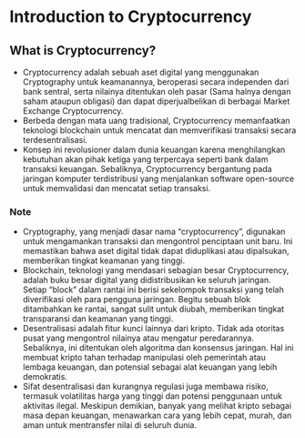# Introduction to Cryptocurrency
## What is Cryptocurrency?
- Cryptocurrency adalah sebuah aset digital yang menggunakan Cryptography untuk keamanannya, beroperasi secara independen dari bank sentral, serta nilainya ditentukan oleh pasar (Sama halnya dengan saham ataupun obligasi) dan dapat diperjualbelikan di berbagai Market Exchange Cryptocurrency.  
- Berbeda dengan mata uang tradisional, Cryptocurrency memanfaatkan teknologi blockchain untuk mencatat dan memverifikasi transaksi secara terdesentralisasi.
- Konsep ini revolusioner dalam dunia keuangan karena menghilangkan kebutuhan akan pihak ketiga yang terpercaya seperti bank dalam transaksi keuangan. Sebaliknya, Cryptocurrency bergantung pada jaringan komputer terdistribusi yang menjalankan software open-source untuk memvalidasi dan mencatat setiap transaksi.

### Note
- Cryptography, yang menjadi dasar nama “cryptocurrency”, digunakan untuk mengamankan transaksi dan mengontrol penciptaan unit baru. Ini memastikan bahwa aset digital tidak dapat diduplikasi atau dipalsukan, memberikan tingkat keamanan yang tinggi.
- Blockchain, teknologi yang mendasari sebagian besar Cryptocurrency, adalah buku besar digital yang didistribusikan ke seluruh jaringan. Setiap “block” dalam rantai ini berisi sekelompok transaksi yang telah diverifikasi oleh para pengguna jaringan. Begitu sebuah blok ditambahkan ke rantai, sangat sulit untuk diubah, memberikan tingkat transparansi dan keamanan yang tinggi.
- Desentralisasi adalah fitur kunci lainnya dari kripto. Tidak ada otoritas pusat yang mengontrol nilainya atau mengatur peredarannya. Sebaliknya, ini ditentukan oleh algoritma dan konsensus jaringan. Hal ini membuat kripto tahan terhadap manipulasi oleh pemerintah atau lembaga keuangan, dan potensial sebagai alat keuangan yang lebih demokratis.
- Sifat desentralisasi dan kurangnya regulasi juga membawa risiko, termasuk volatilitas harga yang tinggi dan potensi penggunaan untuk aktivitas ilegal. Meskipun demikian, banyak yang melihat kripto sebagai masa depan keuangan, menawarkan cara yang lebih cepat, murah, dan aman untuk mentransfer nilai di seluruh dunia.


